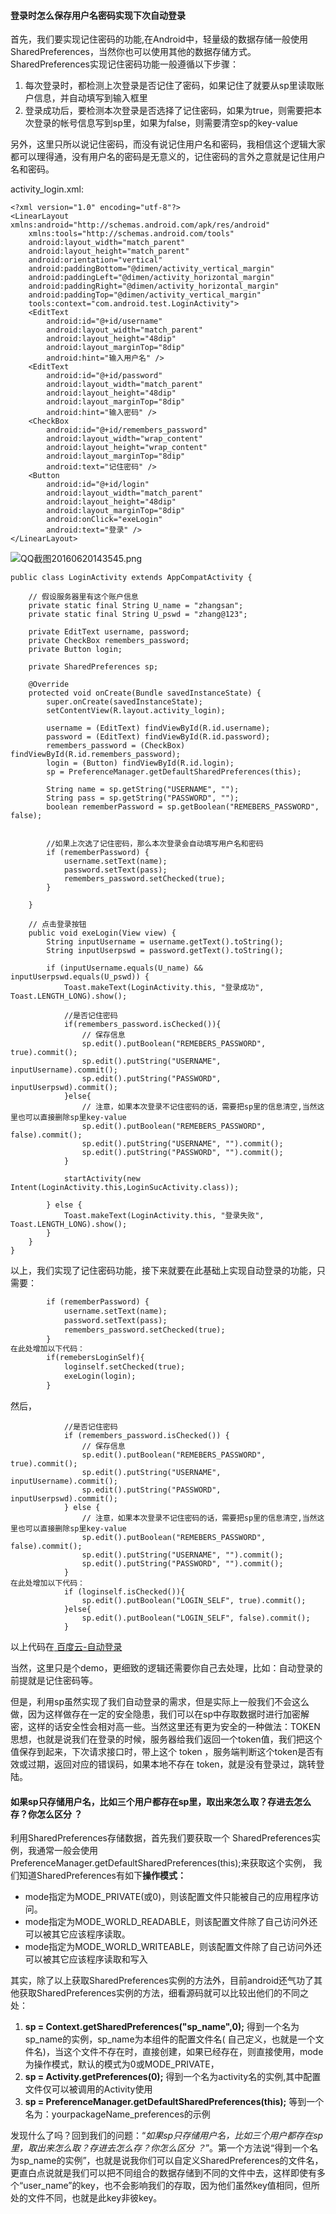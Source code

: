 #### 登录时怎么保存用户名密码实现下次自动登录
首先，我们要实现记住密码的功能,在Android中，轻量级的数据存储一般使用SharedPreferences，当然你也可以使用其他的数据存储方式。SharedPreferences实现记住密码功能一般遵循以下步骤：
1. 每次登录时，都检测上次登录是否记住了密码，如果记住了就要从sp里读取账户信息，并自动填写到输入框里
2. 登录成功后，要检测本次登录是否选择了记住密码，如果为true，则需要把本次登录的帐号信息写到sp里，如果为false，则需要清空sp的key-value

另外，这里只所以说记住密码，而没有说记住用户名和密码，我相信这个逻辑大家都可以理得通，没有用户名的密码是无意义的，记住密码的言外之意就是记住用户名和密码。

activity_login.xml:
```
<?xml version="1.0" encoding="utf-8"?>
<LinearLayout xmlns:android="http://schemas.android.com/apk/res/android"
    xmlns:tools="http://schemas.android.com/tools"
    android:layout_width="match_parent"
    android:layout_height="match_parent"
    android:orientation="vertical"
    android:paddingBottom="@dimen/activity_vertical_margin"
    android:paddingLeft="@dimen/activity_horizontal_margin"
    android:paddingRight="@dimen/activity_horizontal_margin"
    android:paddingTop="@dimen/activity_vertical_margin"
    tools:context="com.android.test.LoginActivity">
    <EditText
        android:id="@+id/username"
        android:layout_width="match_parent"
        android:layout_height="48dip"
        android:layout_marginTop="8dip"
        android:hint="输入用户名" />
    <EditText
        android:id="@+id/password"
        android:layout_width="match_parent"
        android:layout_height="48dip"
        android:layout_marginTop="8dip"
        android:hint="输入密码" />
    <CheckBox
        android:id="@+id/remembers_password"
        android:layout_width="wrap_content"
        android:layout_height="wrap_content"
        android:layout_marginTop="8dip"
        android:text="记住密码" />
    <Button
        android:id="@+id/login"
        android:layout_width="match_parent"
        android:layout_height="48dip"
        android:layout_marginTop="8dip"
        android:onClick="exeLogin"
        android:text="登录" />
</LinearLayout>
```

![QQ截图20160620143545.png](http://upload-images.jianshu.io/upload_images/1479978-2ba937438689fb79.png?imageMogr2/auto-orient/strip%7CimageView2/2/w/1240)

```
public class LoginActivity extends AppCompatActivity {

    // 假设服务器里有这个账户信息
    private static final String U_name = "zhangsan";
    private static final String U_pswd = "zhang@123";

    private EditText username, password;
    private CheckBox remembers_password;
    private Button login;

    private SharedPreferences sp;

    @Override
    protected void onCreate(Bundle savedInstanceState) {
        super.onCreate(savedInstanceState);
        setContentView(R.layout.activity_login);

        username = (EditText) findViewById(R.id.username);
        password = (EditText) findViewById(R.id.password);
        remembers_password = (CheckBox) findViewById(R.id.remembers_password);
        login = (Button) findViewById(R.id.login);
        sp = PreferenceManager.getDefaultSharedPreferences(this);

        String name = sp.getString("USERNAME", "");
        String pass = sp.getString("PASSWORD", "");
        boolean rememberPassword = sp.getBoolean("REMEBERS_PASSWORD", false);


        //如果上次选了记住密码，那么本次登录会自动填写用户名和密码
        if (rememberPassword) {
            username.setText(name);
            password.setText(pass);
            remembers_password.setChecked(true);
        }

    }

    // 点击登录按钮
    public void exeLogin(View view) {
        String inputUsername = username.getText().toString();
        String inputUserpswd = password.getText().toString();

        if (inputUsername.equals(U_name) && inputUserpswd.equals(U_pswd)) {
            Toast.makeText(LoginActivity.this, "登录成功", Toast.LENGTH_LONG).show();

            //是否记住密码
            if(remembers_password.isChecked()){
                // 保存信息
                sp.edit().putBoolean("REMEBERS_PASSWORD", true).commit();
                sp.edit().putString("USERNAME", inputUsername).commit();
                sp.edit().putString("PASSWORD", inputUserpswd).commit();
            }else{
                // 注意，如果本次登录不记住密码的话，需要把sp里的信息清空,当然这里也可以直接删除sp里key-value
                sp.edit().putBoolean("REMEBERS_PASSWORD", false).commit();
                sp.edit().putString("USERNAME", "").commit();
                sp.edit().putString("PASSWORD", "").commit();
            }

            startActivity(new Intent(LoginActivity.this,LoginSucActivity.class));

        } else {
            Toast.makeText(LoginActivity.this, "登录失败", Toast.LENGTH_LONG).show();
        }
    }
}
```
以上，我们实现了记住密码功能，接下来就要在此基础上实现自动登录的功能，只需要：
```html
        if (rememberPassword) {
            username.setText(name);
            password.setText(pass);
            remembers_password.setChecked(true);
        }
在此处增加以下代码：
        if(remebersLoginSelf){
            loginself.setChecked(true);
            exeLogin(login);
        }
```
然后，
```
            //是否记住密码
            if (remembers_password.isChecked()) {
                // 保存信息
                sp.edit().putBoolean("REMEBERS_PASSWORD", true).commit();
                sp.edit().putString("USERNAME", inputUsername).commit();
                sp.edit().putString("PASSWORD", inputUserpswd).commit();
            } else {
                // 注意，如果本次登录不记住密码的话，需要把sp里的信息清空,当然这里也可以直接删除sp里key-value
                sp.edit().putBoolean("REMEBERS_PASSWORD", false).commit();
                sp.edit().putString("USERNAME", "").commit();
                sp.edit().putString("PASSWORD", "").commit();
            }
在此处增加以下代码：
            if (loginself.isChecked()){
                sp.edit().putBoolean("LOGIN_SELF", true).commit();
            }else{
                sp.edit().putBoolean("LOGIN_SELF", false).commit();
            }
```
以上代码在[ 百度云-自动登录](http://pan.baidu.com/s/1bXnBLc)

当然，这里只是个demo，更细致的逻辑还需要你自己去处理，比如：自动登录的前提就是记住密码等。

但是，利用sp虽然实现了我们自动登录的需求，但是实际上一般我们不会这么做，因为这样做存在一定的安全隐患，我们可以在sp中存取数据时进行加密解密，这样的话安全性会相对高一些。当然这里还有更为安全的一种做法：TOKEN思想，也就是说我们在登录的时候，服务器给我们返回一个token值，我们把这个值保存到起来，下次请求接口时，带上这个 token ，服务端判断这个token是否有效或过期，返回对应的错误码，如果本地不存在 token，就是没有登录过，跳转登陆。

#### 如果sp只存储用户名，比如三个用户都存在sp里，取出来怎么取？存进去怎么存？你怎么区分 ？
利用SharedPreferences存储数据，首先我们要获取一个 SharedPreferences实例，我通常一般会使用PreferenceManager.getDefaultSharedPreferences(this);来获取这个实例， 我们知道SharedPreferences有如下**操作模式：**
* mode指定为MODE_PRIVATE(或0)，则该配置文件只能被自己的应用程序访问。
* mode指定为MODE_WORLD_READABLE，则该配置文件除了自己访问外还可以被其它应该程序读取。
* mode指定为MODE_WORLD_WRITEABLE，则该配置文件除了自己访问外还可以被其它应该程序读取和写入

其实，除了以上获取SharedPreferences实例的方法外，目前android还气功了其他获取SharedPreferences实例的方法，细看源码就可以比较出他们的不同之处：
1. **sp = Context.getSharedPreferences("sp_name",0);**
得到一个名为sp_name的实例，sp_name为本组件的配置文件名( 自己定义，也就是一个文件名)，当这个文件不存在时，直接创建，如果已经存在，则直接使用，mode为操作模式，默认的模式为0或MODE_PRIVATE，
2. **sp = Activity.getPreferences(0);**
得到一个名为activity名的实例,其中配置文件仅可以被调用的Activity使用
3. **sp = PreferenceManager.getDefaultSharedPreferences(this);**
等到一个名为：yourpackageName_preferences的示例

发现什么了吗？回到我们的问题：“*如果sp只存储用户名，比如三个用户都存在sp里，取出来怎么取？存进去怎么存？你怎么区分 ？*”。第一个方法说“得到一个名为sp_name的实例”，也就是说我你们可以自定义SharedPreferences的文件名，更直白点说就是我们可以把不同组合的数据存储到不同的文件中去，这样即使有多个“user_name”的key，也不会影响我们的存取，因为他们虽然key值相同，但所处的文件不同，也就是此key非彼key。
